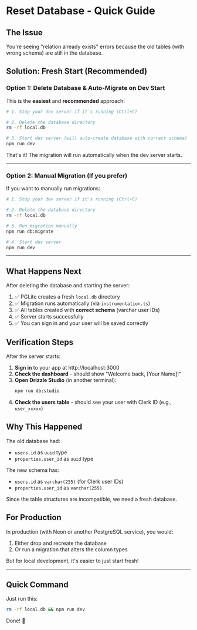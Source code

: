 # Reset Database - Quick Guide

## The Issue

You're seeing "relation already exists" errors because the old tables (with wrong schema) are still in the database.

## Solution: Fresh Start (Recommended)

### Option 1: Delete Database & Auto-Migrate on Dev Start

This is the **easiest** and **recommended** approach:

```bash
# 1. Stop your dev server if it's running (Ctrl+C)

# 2. Delete the database directory
rm -rf local.db

# 3. Start dev server (will auto-create database with correct schema)
npm run dev
```

That's it! The migration will run automatically when the dev server starts.

---

### Option 2: Manual Migration (If you prefer)

If you want to manually run migrations:

```bash
# 1. Stop your dev server if it's running (Ctrl+C)

# 2. Delete the database directory
rm -rf local.db

# 3. Run migration manually
npm run db:migrate

# 4. Start dev server
npm run dev
```

---

## What Happens Next

After deleting the database and starting the server:

1. ✅ PGLite creates a fresh `local.db` directory
2. ✅ Migration runs automatically (via `instrumentation.ts`)
3. ✅ All tables created with **correct schema** (varchar user IDs)
4. ✅ Server starts successfully
5. ✅ You can sign in and your user will be saved correctly

## Verification Steps

After the server starts:

1. **Sign in** to your app at http://localhost:3000
2. **Check the dashboard** - should show "Welcome back, [Your Name]!"
3. **Open Drizzle Studio** (in another terminal):
   ```bash
   npm run db:studio
   ```
4. **Check the users table** - should see your user with Clerk ID (e.g., `user_xxxxx`)

## Why This Happened

The old database had:

- `users.id` as `uuid` type
- `properties.user_id` as `uuid` type

The new schema has:

- `users.id` as `varchar(255)` (for Clerk user IDs)
- `properties.user_id` as `varchar(255)`

Since the table structures are incompatible, we need a fresh database.

## For Production

In production (with Neon or another PostgreSQL service), you would:

1. Either drop and recreate the database
2. Or run a migration that alters the column types

But for local development, it's easier to just start fresh!

---

## Quick Command

Just run this:

```bash
rm -rf local.db && npm run dev
```

Done! 🎉
